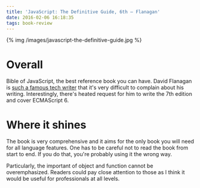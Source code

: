 ```yaml
---
title: 'JavaScript: The Definitive Guide, 6th – Flanagan'
date: 2016-02-06 16:18:35
tags: book-review
---
```


{% img /images/javascript-the-definitive-guide.jpg %}

Overall
===
Bible of JavaScript, the best reference book you can have. David Flanagan is [such a famous tech writer](http://www.oreilly.com/pub/au/156) that it's very difficult to complain about his writing. Interestingly, there's heated request for him to write the 7th edition and cover ECMAScript 6.

Where it shines
===
The book is very comprehensive and it aims for the only book you will need for all language features. One has to be careful not to read the book from start to end. If you do that, you're probably using it the wrong way.

Particularly, the important of object and function cannot be overemphasized. Readers could pay close attention to those as I think it would be useful for professionals at all levels.
